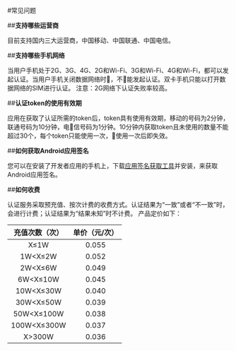 #常见问题

##**支持哪些运营商**

目前支持国内三大运营商，中国移动、中国联通、中国电信。

##**支持哪些手机网络**

当用户手机处于2G、3G、4G、2G和Wi-Fi、3G和Wi-Fi、4G和Wi-Fi，都可以发起认证。当用户手机关闭数据网络时，不能发起认证。双卡手机只能以打开数据网络的SIM进行认证。
注意：2G网络下认证失败率较高。

##**认证token的使用有效期**

应用在获取了认证所需的token后，token具有使用有效期，移动的号码为2分钟，联通号码为10分钟，电信号码为1分钟。10分钟内获取token且未使用的数量不能超过30个，每个token只能使用一次，使用一次后即失效。

##**如何获取Android应用签名**

您可以在安装了开发者应用的手机上，下载[应用签名获取工具](https://sdkfiledl.jiguang.cn/public/AppSignGet.apk)并安装，来获取Android应用签名。

##**如何收费**

认证服务采取预充值、按次计费的收费方式。认证结果为“一致”或者“不一致”时，会进行计费；认证结果为“结果未知”时不计费。
产品定价如下：

|充值次数（次）|单价（元/次）|
|:-----:|:-----:|
|X≤1W|0.055|
|1W<X≤2W|0.052|
|2W<X≤6W|0.049|
|6W<X≤10W|0.045|
|10W<X≤30W|0.040|
|30W<X≤50W|0.039|
|50W<X≤100W|0.038|
|100W<X≤300W|0.037|
|X>300W|0.036|
